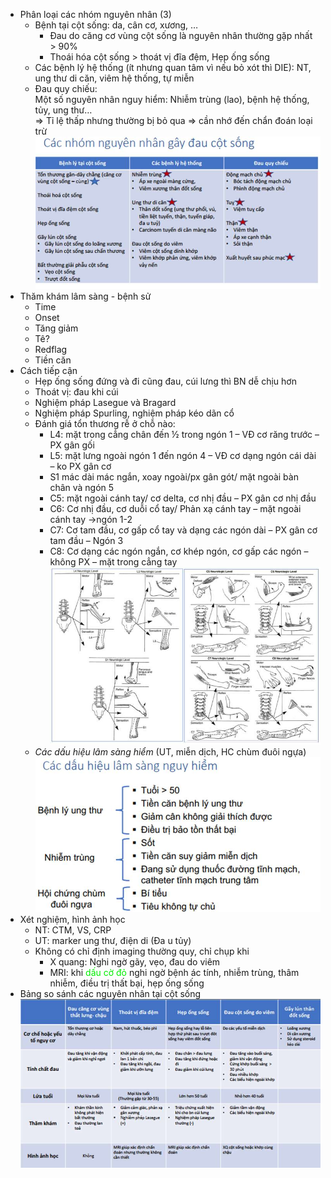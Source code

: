- Phân loại các nhóm nguyên nhân (3)  
	- Bệnh tại cột sống: da, cân cơ, xương, …  
		- Đau do căng cơ vùng cột sống là nguyên nhân thường gặp nhất > 90%  
		- Thoái hóa cột sống > thoát vị đĩa đệm, Hẹp ống sống  
	- Các bệnh lý hệ thống (ít nhưng quan tâm vì nếu bỏ xót thì DIE): NT, ung thư di căn, viêm hệ thống, tự miễn  
	- Đau quy chiếu:  
Một số nguyên nhân nguy hiểm: Nhiễm trùng (lao), bệnh hệ thống, tủy, ung thư…  
=> Tỉ lệ thấp nhưng thường bị bỏ qua => cần nhớ đến chẩn đoán loại trừ  
![Buổi 4 - CXK - Hệ sinh sản-1687393955752.jpeg](../../../200%20Files/image/image/Bu%E1%BB%95i%204%20-%20CXK%20-%20H%E1%BB%87%20sinh%20s%E1%BA%A3n-1687393955752.jpeg)  
- Thăm khám lâm sàng - bệnh sử  
	- Time  
	- Onset  
	- Tăng giảm  
	- Tê?  
	- Redflag  
	- Tiền căn  
- Cách tiếp cận  
	- Hẹp ống sống đứng và đi cũng đau, cúi lưng thì BN dễ chịu hơn  
	- Thoát vị: đau khi cúi  
	- Nghiệm pháp Lasegue và Bragard  
	- Nghiệm pháp Spurling, nghiệm pháp kéo dãn cổ  
	- Đánh giá tổn thương rễ ở chỗ nào:  
		- L4: mặt trong cẳng chân đến ½ trong ngón 1 – VĐ cơ răng trước – PX gân gối  
		- L5: mặt lưng ngoài ngón 1 đến ngón 4 – VĐ cơ dạng ngón cái dài – ko PX gân cơ  
		- S1 mác dài mác ngắn, xoay ngoài/px gân gót/ mặt ngoài bàn chân và ngón 5  
		- C5: mặt ngoài cánh tay/ cơ delta, cơ nhị đầu – PX gân cơ nhị đầu  
		- C6: Cơ nhị đầu, cơ duỗi cổ tay/ Phản xạ cánh tay – mặt ngoài cánh tay ->ngón 1-2  
		- C7: Cơ tam đầu, cơ gấp cổ tay và dạng các ngón dài – PX gân cơ tam đầu – Ngón 3  
		- C8: Cơ dạng các ngón ngắn, cơ khép ngón, cơ gấp các ngón – không PX – mặt trong cẳng tay  
![Buổi 4 - CXK - Hệ sinh sản-1687394003454.jpeg](../../../200%20Files/image/image/Bu%E1%BB%95i%204%20-%20CXK%20-%20H%E1%BB%87%20sinh%20s%E1%BA%A3n-1687394003454.jpeg)  
	- _Các dấu hiệu lâm sàng hiểm_ (UT, miễn dịch, HC chùm đuôi ngựa)  
![Buổi 4 - CXK - Hệ sinh sản-1687394016515.jpeg](../../../200%20Files/image/image/Bu%E1%BB%95i%204%20-%20CXK%20-%20H%E1%BB%87%20sinh%20s%E1%BA%A3n-1687394016515.jpeg)  
- Xét nghiệm, hình ảnh học  
	- NT: CTM, VS, CRP  
	- UT: marker ung thư, điện di (Đa u tủy)  
	- Không có chỉ định imaging thường quy, chỉ chụp khi  
		- X quang: Nghi ngờ gãy, vẹo, đau do viêm  
		- MRI: khi <font color=“RED”>dấu cờ đỏ</font> nghi ngờ bệnh ác tính, nhiễm trùng, thâm nhiễm, điều trị thất bại, hẹp ống sống  
- Bảng so sánh các nguyên nhân tại cột sống  
![Buổi 4 - CXK - Hệ sinh sản-1687394028411.jpeg](../../../200%20Files/image/image/Bu%E1%BB%95i%204%20-%20CXK%20-%20H%E1%BB%87%20sinh%20s%E1%BA%A3n-1687394028411.jpeg)